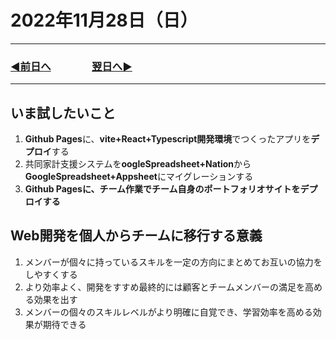 # 2022年11月28日（日）

---

### [◀️前日へ](https://github.com/yuasys/chatty-journal/blob/main/2022/11/2022-11-27.md)&emsp;&emsp;&emsp;&emsp;[翌日へ▶️](https://github.com/yuasys/chatty-journal/blob/main/2022/11/2022-11-29.md)

---

## いま試したいこと

1. <b>Github Pages</b>に、<b>vite+React+Typescript開発環境</b>でつくったアプリを<b>デプロイ</b>する
2. 共同家計支援システムを**oogleSpreadsheet+Nation**から**GoogleSpreadsheet+Appsheet**にマイグレーションする
3. <b>Github Pagesに、チーム作業でチーム自身のポートフォリオサイトをデプロイする</b>

## Web開発を個人からチームに移行する意義

1. メンバーが個々に持っているスキルを一定の方向にまとめてお互いの協力をしやすくする
2. より効率よく、開発をすすめ最終的には顧客とチームメンバーの満足を高める効果を出す
3. メンバーの個々のスキルレベルがより明確に自覚でき、学習効率を高める効果が期待できる
